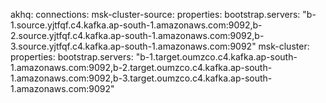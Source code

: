akhq:  connections:    msk-cluster-source:      properties:        bootstrap.servers: "b-1.source.yjtfqf.c4.kafka.ap-south-1.amazonaws.com:9092,b-2.source.yjtfqf.c4.kafka.ap-south-1.amazonaws.com:9092,b-3.source.yjtfqf.c4.kafka.ap-south-1.amazonaws.com:9092"    msk-cluster:      properties:        bootstrap.servers: "b-1.target.oumzco.c4.kafka.ap-south-1.amazonaws.com:9092,b-2.target.oumzco.c4.kafka.ap-south-1.amazonaws.com:9092,b-3.target.oumzco.c4.kafka.ap-south-1.amazonaws.com:9092"